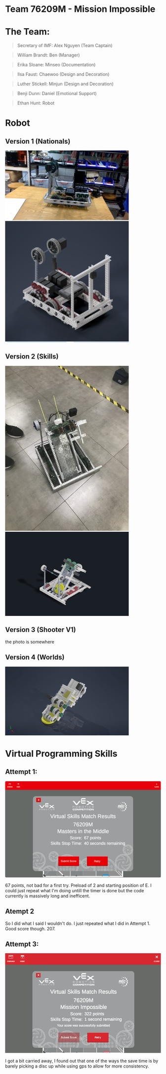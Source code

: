 # Team 76209M - Mission Impossible

# The Team:

> Secretary of IMF: Alex Nguyen (Team Captain)

> William Brandt: Ben (Manager)

> Erika Sloane: Minseo (Documentation)

> Ilsa Faust: Chaewoo (Design and Decoration)

> Luther Stickell: Minjun (Design and Decoration)

> Benji Dunn: Daniel (Emotional Support)

> Ethan Hunt: Robot

# Robot

## Version 1 (Nationals)
<img src="./Documentation/Photos/WIN_20230209_17_56_30_Pro.jpg" width="400" alt="photo">
<img src="./Documentation/Renders/national-render.png" width="400" alt="render">

## Version 2 (Skills)
<img src="./Documentation/Photos/skills.jpg" width="400" alt="photo">
<img src="./Documentation/Renders/skills.png" width="400" alt="render">

## Version 3 (Shooter V1)
the photo is somewhere
## Version 4 (Worlds)
<img src="./Documentation/Renders/shoot+indexer.jpg" width="400" alt="render">

# Virtual Programming Skills

## Attempt 1:

![67 Points](./Documentation/Code/72.png)

67 points, not bad for a first try. Preload of 2 and starting position of E. I could just repeat what I'm doing untill the timer is done but the code currently is massively long and inefficent.

## Atempt 2

So I did what I said I wouldn't do. I just repeated what I did in Attempt 1. Good score though. 207.

## Attempt 3:

![322 Points](./Documentation/Code/322.png)

I got a bit carried away, I found out that one of the ways the save time is by barely picking a disc up while using gps to allow for more consistency.